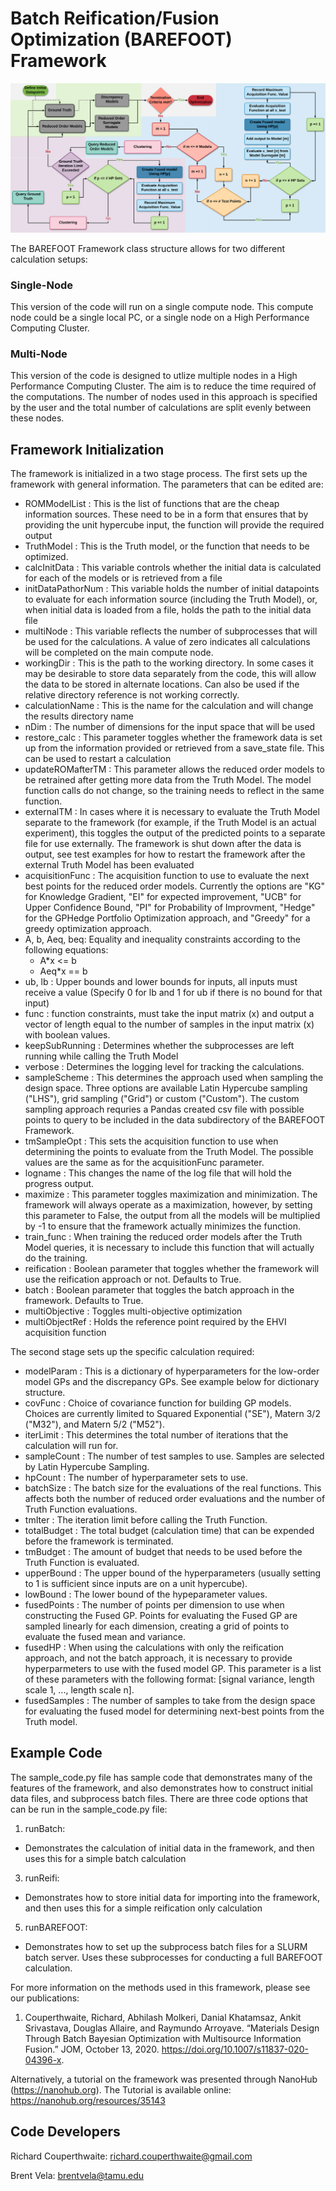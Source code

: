 # Batch Reification/Fusion Optimization (BAREFOOT) Framework

![Image of BAREFOOT](https://github.com/RichardCouperthwaite/BAREFOOT-Framework/blob/master/BAREFOOT.png)

The BAREFOOT Framework class structure allows for two different calculation setups:

### Single-Node
This version of the code will run on a single compute node. This compute node could be a single local PC, or a single node on a High Performance Computing Cluster.

### Multi-Node
This version of the code is designed to utlize multiple nodes in a High Performance Computing Cluster. The aim is to reduce the time required of the computations. The number of nodes used in this approach is specified by the user and the total number of calculations are split evenly between these nodes.



## Framework Initialization 
The framework is initialized in a two stage process. The first sets up the framework with general information. The parameters that can be edited are:

* ROMModelList : This is the list of functions that are the cheap information sources. These need to be in a form that ensures that by providing the unit hypercube input, the function will provide the required output
* TruthModel : This is the Truth model, or the function that needs to be optimized.
* calcInitData : This variable controls whether the initial data is calculated for each of the models or is retrieved from a file
* initDataPathorNum : This variable holds the number of initial datapoints to evaluate for each information source (including the Truth Model), or, when initial data is loaded from a file, holds the path to the initial data file
* multiNode : This variable reflects the number of subprocesses that will be used for the calculations. A value of zero indicates all calculations will be completed on the main compute node.
* workingDir : This is the path to the working directory. In some cases it may be desirable to store data separately from the code, this will allow the data to be stored in alternate locations. Can also be used if the relative directory reference is not working correctly.
* calculationName : This is the name for the calculation and will change the results directory name
* nDim : The number of dimensions for the input space that will be used
* restore_calc : This parameter toggles whether the framework data is set up from the information provided or retrieved from a save_state file. This can be used to restart a calculation
* updateROMafterTM : This parameter allows the reduced order models to be retrained after getting more data from the Truth Model. The model function calls do not change, so the training needs to reflect in the same function.
* externalTM : In cases where it is necessary to evaluate the Truth Model separate to the framework (for example, if the Truth Model is an actual experiment), this toggles the output of the predicted points to a separate file for use externally. The framework is shut down after the data is output, see test examples for how to restart the framework after the external Truth Model has been evaluated
* acquisitionFunc : The acquisition function to use to evaluate the next best points for the reduced order models. Currently the options are "KG" for Knowledge Gradient, "EI" for expected improvement, "UCB" for Upper Confidence Bound, "PI" for Probability of Improvment, "Hedge" for the GPHedge Portfolio Optimization approach, and "Greedy" for a greedy optimization approach.
* A, b, Aeq, beq: Equality and inequality constraints according to the following equations:
  * A*x <= b
  * Aeq*x == b
* ub, lb : Upper bounds and lower bounds for inputs, all inputs must receive a value (Specify 0 for lb and 1 for ub if there is no bound for that input)
* func : function constraints, must take the input matrix (x) and output a vector of length equal to the number of samples in the input matrix (x) with boolean values.
* keepSubRunning : Determines whether the subprocesses are left running while calling the Truth Model
* verbose : Determines the logging level for tracking the calculations.
* sampleScheme : This determines the approach used when sampling the design space. Three options are available Latin Hypercube sampling ("LHS"), grid sampling ("Grid") or custom ("Custom"). The custom sampling approach requries a Pandas created csv file with possible points to query to be included in the data subdirectory of the BAREFOOT Framework.
* tmSampleOpt : This sets the acquisition function to use when determining the points to evaluate from the Truth Model. The possible values are the same as for the acquisitionFunc parameter.
* logname : This changes the name of the log file that will hold the progress output.
* maximize : This parameter toggles maximization and minimization. The framework will always operate as a maximization, however, by setting this parameter to False, the output from all the models will be multiplied by -1 to ensure that the framework actually minimizes the function.
* train_func : When training the reduced order models after the Truth Model queries, it is necessary to include this function that will actually do the training.
* reification : Boolean parameter that toggles whether the framework will use the reification approach or not. Defaults to True.
* batch : Boolean parameter that toggles the batch approach in the framework. Defaults to True.
* multiObjective : Toggles multi-objective optimization
* multiObjectRef : Holds the reference point required by the EHVI acquisition function

The second stage sets up the specific calculation required:

* modelParam : This is a dictionary of hyperparameters for the low-order model GPs and the discrepancy GPs. See example below for dictionary structure.
* covFunc : Choice of covariance function for building GP models. Choices are currently limited to Squared Exponential ("SE"), Matern 3/2 ("M32"), and Matern 5/2 ("M52").
* iterLimit : This determines the total number of iterations that the calculation will run for.
* sampleCount : The number of test samples to use. Samples are selected by Latin Hypercube Sampling.
* hpCount : The number of hyperparameter sets to use.
* batchSize : The batch size for the evaluations of the real functions. This affects both the number of reduced order evaluations and the number of Truth Function evaluations.
* tmIter : The iteration limit before calling the Truth Function.
* totalBudget : The total budget (calculation time) that can be expended before the framework is terminated.
* tmBudget : The amount of budget that needs to be used before the Truth Function is evaluated.
* upperBound : The upper bound of the hyperparameters (usually setting to 1 is sufficient since inputs are on a unit hypercube).
* lowBound : The lower bound of the hypeparameter values.
* fusedPoints : The number of points per dimension to use when constructing the Fused GP. Points for evaluating the Fused GP are sampled linearly for each dimension, creating a grid of points to evaluate the fused mean and variance.
* fusedHP : When using the calculations with only the reification approach, and not the batch approach, it is necessary to provide hyperparmeters to use with the fused model GP. This parameter is a list of these parameters with the following format: [signal variance, length scale 1, ..., length scale n].
* fusedSamples : The number of samples to take from the design space for evaluating the fused model for determining next-best points from the Truth model.

## Example Code
The sample_code.py file has sample code that demonstrates many of the features of the framework, and also demonstrates how to construct initial data files, and subprocess batch files. There are three code options that can be run in the sample_code.py file:

 1. runBatch:
   * Demonstrates the calculation of initial data in the framework, and then uses this for a simple batch calculation
 3. runReifi:
   * Demonstrates how to store initial data for importing into the framework, and then uses this for a simple reification only calculation
 5. runBAREFOOT:
   * Demonstrates how to set up the subprocess batch files for a SLURM batch server. Uses these subprocesses for conducting a full BAREFOOT calculation.
   

For more information on the methods used in this framework, please see our publications:

1. Couperthwaite, Richard, Abhilash Molkeri, Danial Khatamsaz, Ankit Srivastava, Douglas Allaire, and Raymundo Arroyave. “Materials Design Through Batch Bayesian Optimization with Multisource Information Fusion.” JOM, October 13, 2020. https://doi.org/10.1007/s11837-020-04396-x.

Alternatively, a tutorial on the framework was presented through NanoHub (https://nanohub.org). The Tutorial is available online: https://nanohub.org/resources/35143

## Code Developers
Richard Couperthwaite: richard.couperthwaite@gmail.com

Brent Vela: brentvela@tamu.edu

